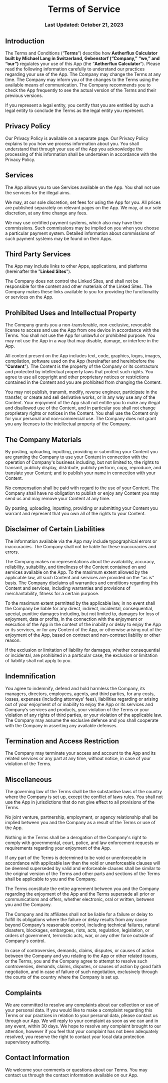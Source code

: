 <h1 align="center">Terms of Service</h1>
<h3 align="center">Last Updated:<strong> October 21, 2023</strong></h3>
<h2>Introduction</h2>
<p>The Terms and Conditions (&ldquo;<strong>Terms</strong>&rdquo;) describe how<strong> Aetherflux Calculator built by Michael Lang in Switzerland, Gebenstorf (&ldquo;Company,&rdquo; &ldquo;we,&rdquo; and &ldquo;our&rdquo;)</strong> regulates your use of this App  (the &ldquo;<strong>Aetherflux Calculator</strong>&rdquo;). Please read the following information carefully to understand our practices regarding your use of the App. The Company may change the Terms at any time. The Company may inform you of the changes to the Terms using the available means of communication. The Company recommends you to check the App frequently to see the actual version of the Terms and their previous versions.</p>
<p>If you represent a legal entity, you certify that you are entitled by such a legal entity to conclude the Terms as the legal entity you represent.</p>

<h2>Privacy Policy</h2>
<p>Our Privacy Policy is available on a separate page. Our Privacy Policy explains to you how we process information about you. You shall understand that through your use of the App you acknowledge the processing of this information shall be undertaken in accordance with the Privacy Policy. </p>
<h2>Services</h2>
<p>The App allows you to use Services available on the App. You shall not use the services for the illegal aims.</p>
<p>We may, at our sole discretion, set fees for using the App for you. All prices are published separately on relevant pages on the App. We may, at our sole discretion, at any time change any fees.</p>
<p>We may use certified payment systems, which also may have their commissions. Such commissions may be implied on you when you choose a particular payment system. Detailed information about commissions of such payment systems may be found on their Apps.<strong></strong></p>

<h2>Third Party Services</h2>
<p>The App may include links to other Apps, applications, and platforms (hereinafter the &quot;<strong>Linked Sites</strong>&quot;).</p>
<p>The Company does not control the Linked Sites, and shall not be responsible for the content and other materials of the Linked Sites. The Company makes these links available to you for providing the functionality or services on the App. </p>
<h2>Prohibited Uses and Intellectual Property</h2>
<p>The Company grants you a non-transferable, non-exclusive, revocable license to access and use the App from one device in accordance with the Terms.  You shall not use the App for unlawful or prohibited purpose. You may not use the App in a way that may disable, damage, or interfere in the App.</p>
<p>All content present on the App includes text, code, graphics, logos, images, compilation, software used on the App (hereinafter and hereinbefore the &quot;<strong>Content</strong>&quot;). The Content is the property of the Company or its contractors and protected by intellectual property laws that protect such rights. You agree to use all copyright and other proprietary notices or restrictions contained in the Content and you are prohibited from changing the Content.</p>
<p>You may not publish, transmit, modify, reverse engineer, participate in the transfer, or create and sell derivative works, or in any way use any of the Content. Your enjoyment of the App shall not entitle you to make any illegal and disallowed use of the Content, and in particular you shall not change proprietary rights or notices in the Content. You shall use the Content only for your personal and non-commercial use. The Company does not grant you any licenses to the intellectual property of the Company.</p>
<h2>The Company Materials</h2>
<p>By posting, uploading, inputting, providing or submitting your Content you are granting the Company to use your Content in connection with the operation of Company's business including, but not limited to, the rights to transmit, publicly display, distribute, publicly perform, copy, reproduce, and translate your Content; and to publish your name in connection with your Content.</p>
<p>No compensation shall be paid with regard to the use of your Content. The Company shall have no obligation to publish or enjoy any Content you may send us and may remove your Content at any time.</p>
<p>By posting, uploading, inputting, providing or submitting your Content you warrant and represent that you own all of the rights to your Content.<strong> </strong></p>
<h2>Disclaimer of Certain Liabilities</h2>
<p>The information available via the App may include typographical errors or inaccuracies. The Company shall not be liable for these inaccuracies and errors.</p>
<p>The Company makes no representations about the availability, accuracy, reliability, suitability, and timeliness of the Content contained on and services available on the App. To the maximum extent allowed by the applicable law, all such Content and services are provided on the &quot;as is&quot; basis. The Company disclaims all warranties and conditions regarding this Content and services, including warranties and provisions of merchantability, fitness for a certain purpose.</p>
<p>To the maximum extent permitted by the applicable law, in no event shall the Company be liable for any direct, indirect, incidental, consequential, special, punitive damages including, but not limited to, damages for loss of enjoyment, data or profits, in the connection with the enjoyment or execution of the App in the context of the inability or delay to enjoy the App or its services, or for any Content of the App, or otherwise arising out of the enjoyment of the App, based on contract and non-contract liability or other reason.</p>
<p>If the exclusion or limitation of liability for damages, whether consequential or incidental, are prohibited in a particular case, the exclusion or limitation of liability shall not apply to you.<strong></strong></p>
<h2>Indemnification</h2>
<p>You agree to indemnify, defend and hold harmless the Company, its managers, directors, employees, agents, and third parties, for any costs, losses, expenses (including attorneys' fees), liabilities regarding or arising out of your enjoyment of or inability to enjoy the App or its services and Company&rsquo;s services and products, your violation of the Terms or your violation of any rights of third parties, or your violation of the applicable law. The Company may assume the exclusive defense and you shall cooperate with the Company in asserting any available defenses.</p>
<h2>Termination and Access Restriction</h2>
<p>The Company may terminate your access and account to the App and its related services or any part at any time, without notice, in case of your violation of the Terms.</p>
<h2>Miscellaneous</h2>
<p>The governing law of the Terms shall be the substantive laws of the country where the Company is set up, except the conflict of laws rules. You shall not use the App in jurisdictions that do not give effect to all provisions of the Terms.</p>
<p>No joint venture, partnership, employment, or agency relationship shall be implied between you and the Company as a result of the Terms or use of the App.</p>
<p>Nothing in the Terms shall be a derogation of the Company's right to comply with governmental, court, police, and law enforcement requests or requirements regarding your enjoyment of the App.</p>
<p>If any part of the Terms is determined to be void or unenforceable in accordance with applicable law then the void or unenforceable clauses will be deemed superseded by valid and enforceable clauses shall be similar to the original version of the Terms and other parts and sections of the Terms shall be applicable to you and the Company.</p>
<p>The Terms constitute the entire agreement between you and the Company regarding the enjoyment of the App and the Terms supersede all prior or communications and offers, whether electronic, oral or written, between you and the Company.</p>
<p>The Company and its affiliates shall not be liable for a failure or delay to fulfill its obligations where the failure or delay results from any cause beyond Company's reasonable control, including technical failures, natural disasters, blockages, embargoes, riots, acts, regulation, legislation, or orders of government, terroristic acts, war, or any other force outside of Company's control.</p>
<p>In case of controversies, demands, claims, disputes, or causes of action between the Company and you relating to the App or other related issues, or the Terms, you and the Company agree to attempt to resolve such controversies, demands, claims, disputes, or causes of action by good faith negotiation, and in case of failure of such negotiation, exclusively through the courts of the country where the Company is set up.</p>

<h2>Complaints</h2>
<p>We are committed to resolve any complaints about our collection or use of your personal data. If you would like to make a complaint regarding this Terms or our practices in relation to your personal data, please contact us through our App. We will reply to your complaint as soon as we can and in any event, within 30 days. We hope to resolve any complaint brought to our attention, however if you feel that your complaint has not been adequately resolved, you reserve the right to contact your local data protection supervisory authority.</p>

<h2>Contact Information</h2>
<p>We welcome your comments or questions about our Terms. You may contact us through the contact information available on our App<strong></strong>.</p>
